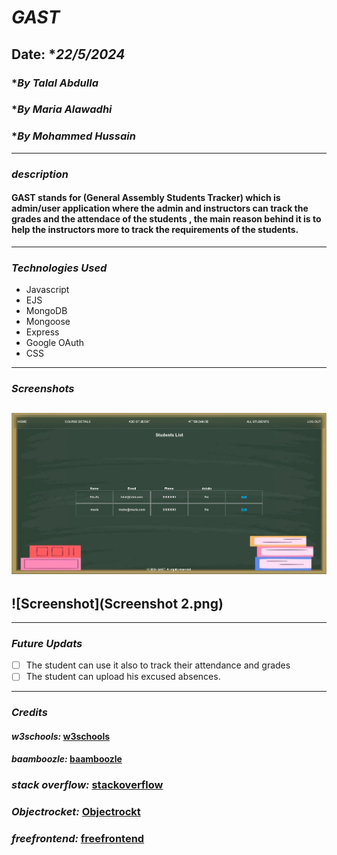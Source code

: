 # **_GAST_**

## Date: \*_22/5/2024_

### \*_By Talal Abdulla_

### \*_By Maria Alawadhi_

### \*_By Mohammed Hussain_

---

### **_description_**

#### GAST stands for (General Assembly Students Tracker) which is admin/user application where the admin and instructors can track the grades and the attendace of the students , the main reason behind it is to help the instructors more to track the requirements of the students.

---

### **_Technologies Used_**

- Javascript
- EJS
- MongoDB
- Mongoose
- Express
- Google OAuth
- CSS

---

### **_Screenshots_**

## ![Screenshot](Screenshot1.png)

## ![Screenshot](Screenshot 2.png)

---

### **_Future Updats_**

- [ ] The student can use it also to track their attendance and grades
- [ ] The student can upload his excused absences.

---

### **_Credits_**

#### _w3schools:_ [w3schools](http://www.w3schools.com)

#### _baamboozle:_ [baamboozle](https://developer.mozilla.org/en-US/docs/Web/JavaScript/Reference/Global_Objects/Object/entries)

### _stack overflow:_ [stackoverflow](https://stackoverflow.com/questions/49974119/how-to-execute-updates-in-parallel)

### _Objectrocket:_ [Objectrockt](https://kb.objectrocket.com/mongo-db/how-to-add-instance-methods-with-mongoose-236)

### _freefrontend:_ [freefrontend](https://freefrontend.com/css-buttons/)
